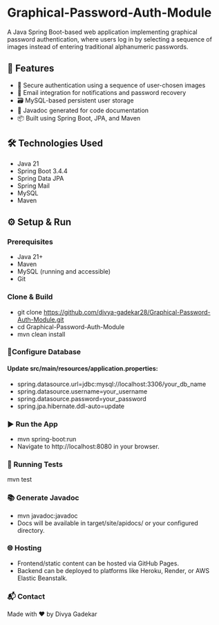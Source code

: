# Graphical-Password-Auth-Module

A Java Spring Boot-based web application implementing graphical password authentication, where users log in by selecting a sequence of images instead of entering traditional alphanumeric passwords.

## 🚀 Features

- 🔐 Secure authentication using a sequence of user-chosen images
- 📧 Email integration for notifications and password recovery
- 🗃️ MySQL-based persistent user storage
- 📄 Javadoc generated for code documentation
- 📦 Built using Spring Boot, JPA, and Maven


## 🛠️ Technologies Used

- Java 21
- Spring Boot 3.4.4
- Spring Data JPA
- Spring Mail
- MySQL
- Maven

## ⚙️ Setup & Run

### Prerequisites

- Java 21+
- Maven
- MySQL (running and accessible)
- Git

### Clone & Build

- git clone https://github.com/divya-gadekar28/Graphical-Password-Auth-Module.git
- cd Graphical-Password-Auth-Module
- mvn clean install

### 🔧Configure Database

#### Update src/main/resources/application.properties:
- spring.datasource.url=jdbc:mysql://localhost:3306/your_db_name
- spring.datasource.username=your_username
- spring.datasource.password=your_password
- spring.jpa.hibernate.ddl-auto=update

### ▶️ Run the App
- mvn spring-boot:run
- Navigate to http://localhost:8080 in your browser.

### 🧪 Running Tests
mvn test

### 📚 Generate Javadoc
- mvn javadoc:javadoc
- Docs will be available in target/site/apidocs/ or your configured directory.

### 🌐 Hosting
- Frontend/static content can be hosted via GitHub Pages.
- Backend can be deployed to platforms like Heroku, Render, or AWS Elastic Beanstalk.

### 📬 Contact
Made with ❤️ by Divya Gadekar



